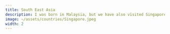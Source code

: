 ```yaml
---
title: South East Asia
description: I was born in Malaysia, but we have also visited Singapore and Thailand.
image: ~/assets/countries/Singapore.jpeg
width: 2
---
```

